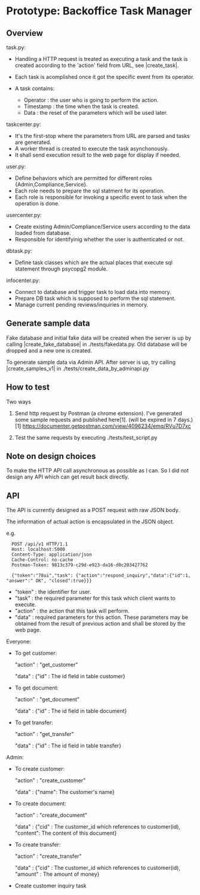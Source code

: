 Prototype: Backoffice Task Manager
==================================

Overview
--------

task.py:

 * Handling a HTTP request is treated as executing a task and the task is created
   according to the 'action' field from URL, see |create_task|.
 * Each task is acomplished once it got the specific event from its operator.
 * A task contains:

   * Operator : the user who is going to perform the action.
   * Timestamp : the time when the task is created.
   * Data : the reset of the parameters which will be used later.

taskcenter.py:
 
 * It's the first-stop where the parameters from URL are parsed and tasks are
   generated.
 * A worker thread is created to execute the task asynchonously.
 * It shall send execution result to the web page for display if needed. 

user.py:

 * Define behaviors which are permitted for different roles {Admin,Compliance,Service}.
 * Each role needs to prepare the sql statment for its operation.
 * Each role is responsible for invoking a specific event to task when the
   operation is done.

usercenter.py:

 * Create existing Admin/Compliance/Service users according to the data loaded
   from database.
 * Responsible for identifyinig whether the user is authenticated or not.

dbtask.py:
 
 * Define task classes which are the actual places that execute sql statement
   through psycopg2 module.

infocenter.py:

 * Connect to database and trigger task to load data into memory.
 * Prepare DB task which is supposed to perform the sql statement.
 * Manage current pending reviews/inquiries in memory.


Generate sample data
------------

Fake database and initial fake data will be created when the server is up by
calling |create_fake_database| in ./tests/fakedata.py. Old database will be dropped
and a new one is created.

To generate sample data via Admin API. After server is up, try calling
|create_samples_v1| in ./tests/create_data_by_adminapi.py


How to test
------------

Two ways 
1. Send http request by Postman (a chrome extension). I've generated some
   sample requests and published here[1]. (will be expired in 7 days.)
[1] https://documenter.getpostman.com/view/4096234/emq/RVu7D7xc

2. Test the same requests by executing ./tests/test_script.py 


 <!-- * A way to generate sample data (e.g. a script calling the admin APIs)
 * A functional test suite (which calls the APIs)
 * Simple API docs (sample calls)
 * Notes on design choices -->


Note on design choices
----------------

To make the HTTP API call asynchronous as possible as I can. So I did not
design any API which can get result back directly.


API
---

The API is currently designed as a POST request with raw JSON body.

The information of actual action is encapsulated in the JSON object.

e.g.
```
  POST /api/v1 HTTP/1.1
  Host: localhost:5000
  Content-Type: application/json
  Cache-Control: no-cache
  Postman-Token: 9813c379-c29d-e923-da16-d0c203427762

  {"token":"78ui","task": {"action":"respond_inquiry","data":{"id":1, "answer":" OK", "closed":true}}}
```

  - "token"  : the identifier for user.
  - "task"   : the required parameter for this task which client wants to execute.
  - "action" : the action that this task will perform.
  - "data"   : required parameters for this action. These parameters may be obtained from the result of previous action and shall be stored by the web page.

Everyone:

 * To get customer:
  
    "action" : "get_customer"

    "data"   : {"id" : The id field in table customer}
  
 * To get document:

    "action" : "get_document"

    "data"   : {"id" : The id field in table document}

 * To get transfer:

    "action" : "get_transfer"

    "data"   : {"id" : The id field in table transfer}


Admin:

 * To create customer:

    "action" : "create_customer"

    "data"   : {"name": The customer's name}

 * To create document:

    "action" : "create_document"

    "data"   : {"cid"    : The customer_id which references to customer(id),
                "content": The content of this document}

 * To create transfer:

    "action" : "create_transfer"

    "data"   : {"cid"    : The customer_id which references to customer(id),
                "amount" : The amount of money}

 * Create customer inquiry task
<!-- 
Compliance:

 * Approve/reject document
 * Approve/reject transfer

Tasks:

 * Get a task (suitable for my user role and level)
 * Complete current task
 * Escalate current task -->
